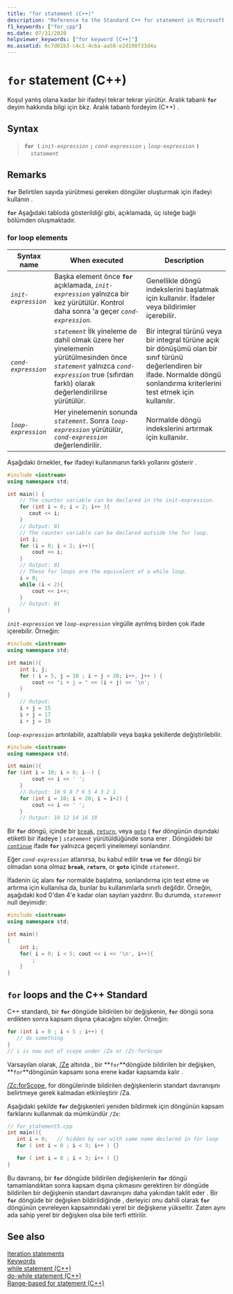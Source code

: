 ```yaml
---
title: "for statement (C++)"
description: "Reference to the Standard C++ for statement in Microsoft Visual Studio C++."
f1_keywords: ["for_cpp"]
ms.date: 07/31/2020
helpviewer_keywords: ["for keyword [C++]"]
ms.assetid: 6c7d01b3-c4c1-4c6a-aa58-e2d198f33d4a
---
```

# `for` statement (C++)

Koşul yanlış olana kadar bir ifadeyi tekrar tekrar yürütür. Aralık tabanlı **`for`** deyim hakkında bilgi için bkz. Aralık tabanlı fordeyim (C++) .

## Syntax

> **`for (`** *`init-expression`* **`;`** *`cond-expression`* **`;`** *`loop-expression`* **`)`**\
> &emsp;*`statement`*

## Remarks

**`for`** Belirtilen sayıda yürütmesi gereken döngüler oluşturmak için ifadeyi kullanın .

**`for`** Aşağıdaki tabloda gösterildiği gibi, açıklamada, üç isteğe bağlı bölümden oluşmaktadır.

### for loop elements

| Syntax name | When executed | Description |
|--|--|--|
| *`init-expression`* | Başka element önce **`for`** açıklamada, *`init-expression`* yalnızca bir kez yürütülür. Kontrol daha sonra 'a geçer *`cond-expression`*. | Genellikle döngü indekslerini başlatmak için kullanılır. İfadeler veya bildirimler içerebilir. |
| *`cond-expression`* | *`statement`* İlk yineleme de dahil olmak üzere her yinelemenin yürütülmesinden önce *`statement`* yalnızca *`cond-expression`* true (sıfırdan farklı) olarak değerlendirilirse yürütülür. | Bir integral türünü veya bir integral türüne açık bir dönüşümü olan bir sınıf türünü değerlendiren bir ifade. Normalde döngü sonlandırma kriterlerini test etmek için kullanılır. |
| *`loop-expression`* | Her yinelemenin sonunda *`statement`*. Sonra *`loop-expression`* yürütülür, *`cond-expression`* değerlendirilir. | Normalde döngü indekslerini artırmak için kullanılır. |

Aşağıdaki örnekler, **`for`** ifadeyi kullanmanın farklı yollarını gösterir .

```cpp
#include <iostream>
using namespace std;

int main() {
    // The counter variable can be declared in the init-expression.
    for (int i = 0; i < 2; i++ ){
       cout << i;
    }
    // Output: 01
    // The counter variable can be declared outside the for loop.
    int i;
    for (i = 0; i < 2; i++){
        cout << i;
    }
    // Output: 01
    // These for loops are the equivalent of a while loop.
    i = 0;
    while (i < 2){
        cout << i++;
    }
    // Output: 01
}
```

*`init-expression`* ve *`loop-expression`* virgülle ayrılmış birden çok ifade içerebilir. Örneğin:

```cpp
#include <iostream>
using namespace std;

int main(){
    int i, j;
    for ( i = 5, j = 10 ; i + j < 20; i++, j++ ) {
        cout << "i + j = " << (i + j) << '\n';
    }
}
    // Output:
    i + j = 15
    i + j = 17
    i + j = 19
```

*`loop-expression`* artırılabilir, azaltılabilir veya başka şekillerde değiştirilebilir.

```cpp
#include <iostream>
using namespace std;

int main(){
for (int i = 10; i > 0; i--) {
        cout << i << ' ';
    }
    // Output: 10 9 8 7 6 5 4 3 2 1
    for (int i = 10; i < 20; i = i+2) {
        cout << i << ' ';
    }
    // Output: 10 12 14 16 18
```

Bir **`for`** döngü, içinde bir [`break`](../cpp/break-statement-cpp.md), [`return`](../cpp/return-statement-cpp.md), veya [`goto`](../cpp/goto-statement-cpp.md) ( **`for`** döngünün dışındaki etiketli bir ifadeye ) *`statement`* yürütüldüğünde sona erer . Döngüdeki bir [`continue`](../cpp/continue-statement-cpp.md) ifade **`for`** yalnızca geçerli yinelemeyi sonlandırır.

Eğer *`cond-expression`* atlanırsa, bu kabul edilir **`true`** ve **`for`** döngü bir olmadan sona olmaz **`break`**, **`return`**, or **`goto`** içinde *`statement`*.

İfadenin üç alanı **`for`** normalde başlatma, sonlandırma için test etme ve artırma için kullanılsa da, bunlar bu kullanımlarla sınırlı değildir. Örneğin, aşağıdaki kod 0'dan 4'e kadar olan sayıları yazdırır. Bu durumda, *`statement`* null deyimidir:

```cpp
#include <iostream>
using namespace std;

int main()
{
    int i;
    for( i = 0; i < 5; cout << i << '\n', i++){
        ;
    }
}
```

## `for` loops and the C++ Standard

C++ standardı, bir **`for`** döngüde bildirilen bir değişkenin, **`for`** döngü sona erdikten sonra kapsam dışına çıkacağını söyler. Örneğin:

```cpp
for (int i = 0 ; i < 5 ; i++) {
   // do something
}
// i is now out of scope under /Za or /Zc:forScope
```

Varsayılan olarak, [/Ze](../build/reference/za-ze-disable-language-extensions.md) altında , bir **`for`**döngüde bildirilen bir değişken, **`for`**döngünün kapsamı sona erene kadar kapsamda kalır .

[/Zc:forScope](../build/reference/zc-forscope-force-conformance-in-for-loop-scope.md), for döngülerinde bildirilen değişkenlerin standart davranışını belirtmeye gerek kalmadan etkinleştirir /Za.

Aşağıdaki şekilde **`for`** değişkenleri yeniden bildirmek için döngünün kapsam farklarını kullanmak da mümkündür `/Ze`:

```cpp
// for_statement5.cpp
int main(){
   int i = 0;   // hidden by var with same name declared in for loop
   for ( int i = 0 ; i < 3; i++ ) {}

   for ( int i = 0 ; i < 3; i++ ) {}
}
```

Bu davranış, bir **`for`** döngüde bildirilen değişkenlerin **`for`** döngü tamamlandıktan sonra kapsam dışına çıkmasını gerektiren bir döngüde bildirilen bir değişkenin standart davranışını daha yakından taklit eder . Bir **`for`** döngüde bir değişken bildirildiğinde , derleyici onu dahili olarak **`for`** döngünün çevreleyen kapsamındaki yerel bir değişkene yükseltir. Zaten aynı ada sahip yerel bir değişken olsa bile terfi ettirilir.

## See also

[Iteration statements](../cpp/iteration-statements-cpp.md)<br/>
[Keywords](../cpp/keywords-cpp.md)<br/>
[while statement (C++)](../cpp/while-statement-cpp.md)<br/>
[do-while statement (C++)](../cpp/do-while-statement-cpp.md)<br/>
[Range-based for statement (C++)](../cpp/range-based-for-statement-cpp.md)
